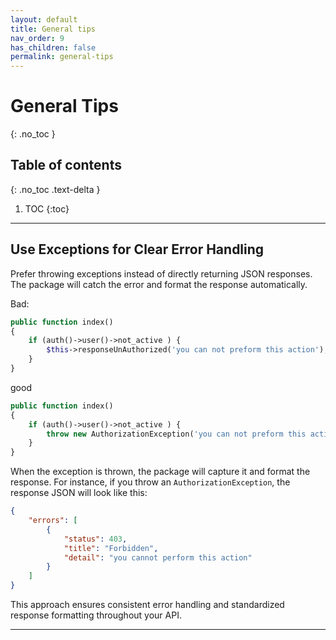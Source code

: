 ```yaml
---
layout: default
title: General tips
nav_order: 9
has_children: false
permalink: general-tips
---
```

# General Tips
{: .no_toc }

## Table of contents
{: .no_toc .text-delta }

1. TOC
{:toc}

---

## Use Exceptions for Clear Error Handling
Prefer throwing exceptions instead of directly returning JSON responses. The package will catch the error and format the response automatically.

Bad:

```php
public function index()
{
    if (auth()->user()->not_active ) {
        $this->responseUnAuthorized('you can not preform this action');
    } 
}
```
good

```php
public function index()
{
    if (auth()->user()->not_active ) {
        throw new AuthorizationException('you can not preform this action');
    } 
}
```
When the exception is thrown, the package will capture it and format the response. For instance, if you throw an `AuthorizationException`, the response JSON will look like this:
```json
{
    "errors": [
        {
            "status": 403,
            "title": "Forbidden",
            "detail": "you cannot perform this action"
        }
    ]
}
```
This approach ensures consistent error handling and standardized response formatting throughout your API.

----
